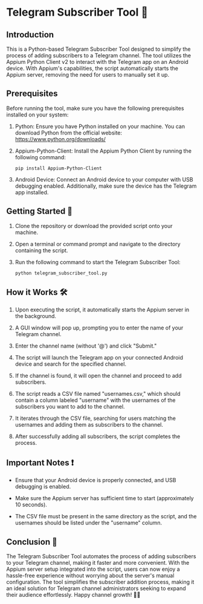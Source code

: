 # Telegram Subscriber Tool 🚀

## Introduction
This is a Python-based Telegram Subscriber Tool designed to simplify the process of adding subscribers to a Telegram channel. The tool utilizes the Appium Python Client v2 to interact with the Telegram app on an Android device. With Appium's capabilities, the script automatically starts the Appium server, removing the need for users to manually set it up.

## Prerequisites
Before running the tool, make sure you have the following prerequisites installed on your system:

1. Python: Ensure you have Python installed on your machine. You can download Python from the official website: https://www.python.org/downloads/

2. Appium-Python-Client: Install the Appium Python Client by running the following command:
   ```
   pip install Appium-Python-Client
   ```

3. Android Device: Connect an Android device to your computer with USB debugging enabled. Additionally, make sure the device has the Telegram app installed.

## Getting Started 🚀
1. Clone the repository or download the provided script onto your machine.

2. Open a terminal or command prompt and navigate to the directory containing the script.

3. Run the following command to start the Telegram Subscriber Tool:
   ```
   python telegram_subscriber_tool.py
   ```

## How it Works 🛠️
1. Upon executing the script, it automatically starts the Appium server in the background.

2. A GUI window will pop up, prompting you to enter the name of your Telegram channel.

3. Enter the channel name (without '@') and click "Submit."

4. The script will launch the Telegram app on your connected Android device and search for the specified channel.

5. If the channel is found, it will open the channel and proceed to add subscribers.

6. The script reads a CSV file named "usernames.csv," which should contain a column labeled "username" with the usernames of the subscribers you want to add to the channel.

7. It iterates through the CSV file, searching for users matching the usernames and adding them as subscribers to the channel.

8. After successfully adding all subscribers, the script completes the process.

## Important Notes ❗
- Ensure that your Android device is properly connected, and USB debugging is enabled.

- Make sure the Appium server has sufficient time to start (approximately 10 seconds).

- The CSV file must be present in the same directory as the script, and the usernames should be listed under the "username" column.

## Conclusion 🎉
The Telegram Subscriber Tool automates the process of adding subscribers to your Telegram channel, making it faster and more convenient. With the Appium server setup integrated into the script, users can now enjoy a hassle-free experience without worrying about the server's manual configuration. The tool simplifies the subscriber addition process, making it an ideal solution for Telegram channel administrators seeking to expand their audience effortlessly. Happy channel growth! 🚀🎊
